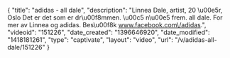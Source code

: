 {
    "title": "adidas - all dale",
    "description": "Linnea Dale, artist, 20 \u00e5r, Oslo Det er det som er dr\u00f8mmen. \u00c5 n\u00e5 frem. all dale. For mer av Linnea og adidas. Bes\u00f8k www.facebook.com\/adidas.",
    "videoid": "151226",
    "date_created": "1396646920",
    "date_modified": "1418181261",
    "type": "captivate",
    "layout": "video",
    "url": "\/v\/adidas-all-dale\/151226"
}